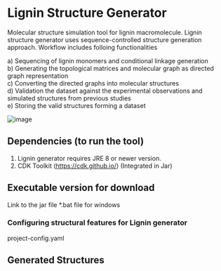 # Lignin Structure Generator
Molecular structure simulation tool for lignin macromolecule. Lignin structure generator uses sequence-controlled structure generation approach. Workflow includes folloing functionalities <br>

a) Sequencing of lignin monomers and conditional linkage generation <br>
b) Generating the topological matrices and molecular graph as directed graph representation <br>
c) Converting the directed graphs into molecular structures <br>
d) Validation the dataset against the experimental observations and simulated structures from previous studies <br>
e) Storing the valid structures forming a dataset <br>

![image](https://user-images.githubusercontent.com/18223595/129066004-aba60238-de43-41b0-b802-9f9518cd94c2.png)




## Dependencies (to run the tool)
1) Lignin generator requires JRE 8 or newer version.
2) CDK Toolkit (https://cdk.github.io/)   (Integrated in Jar)

## Executable version for download
Link to the jar file
*.bat file for windows

### Configuring structural features for Lignin generator
project-config.yaml

## Generated Structures


   
   




